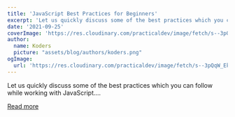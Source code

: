 ```yaml
---
title: 'JavaScript Best Practices for Beginners'
excerpt: 'Let us quickly discuss some of the best practices which you can follow while working with JavaScript....'
date: '2021-09-25'
coverImage: 'https://res.cloudinary.com/practicaldev/image/fetch/s--3pQqW_Ek--/c_imagga_scale,f_auto,fl_progressive,h_420,q_auto,w_1000/https://dev-to-uploads.s3.amazonaws.com/uploads/articles/2kgjz625u1j687qmp17s.png'
author:
  name: Koders
  picture: "assets/blog/authors/koders.png"
ogImage:
  url: 'https://res.cloudinary.com/practicaldev/image/fetch/s--3pQqW_Ek--/c_imagga_scale,f_auto,fl_progressive,h_420,q_auto,w_1000/https://dev-to-uploads.s3.amazonaws.com/uploads/articles/2kgjz625u1j687qmp17s.png'
---
```


Let us quickly discuss some of the best practices which you can follow while working with JavaScript....

[Read more](https://dev.to/syedafrozpasha/javascript-best-practices-for-beginners-11ec)
